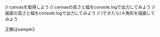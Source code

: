 // canvasを取得しよう
// canvasの高さと幅をconsole.logで出力してみよう
// 画面の高さと幅をconsole.logで出力してみよう
// (できたら)４角形を描画してみよう

正解はsample2